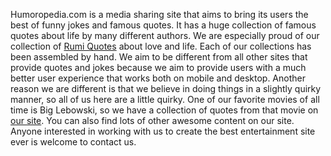 Humoropedia.com is a media sharing site that aims to bring its users the best of funny jokes and famous quotes. It has a huge collection of famous quotes about life by many different authors. We are especially proud of our collection of [Rumi Quotes](http://humoropedia.com/best-rumi-quotes-on-life-and-love/) about love and life. Each of our collections has been assembled by hand. We aim to be different from all other sites that provide quotes and jokes because we aim to provide users with a much better user experience that works both on mobile and desktop. Another reason we are different is that we believe in doing things in a slightly quirky manner, so all of us here are a little quirky. One of our favorite movies of all time is Big Lebowski, so we have a collection of quotes from that movie on [our site](http://humoropedia.com/big-lebowski-quotes/). You can also find lots of other awesome content on our site. Anyone interested in working with us to create the best entertainment site ever is welcome to contact us.
